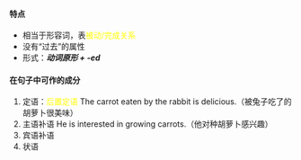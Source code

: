 #### 特点
* 相当于形容词，表<font color="#ffff00">被动/完成关系</font>
* 没有“过去”的属性
* 形式：***动词原形 + -ed***
#### 在句子中可作的成分
1. 定语：<font color="#ffff00">后置定语</font>
   The carrot eaten by the rabbit is delicious.（被兔子吃了的胡萝卜很美味）
2. 主语补语
   He is interested in growing carrots.（他对种胡萝卜感兴趣）
3. 宾语补语
4. 状语